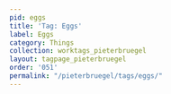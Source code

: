 ```yaml
---
pid: eggs
title: 'Tag: Eggs'
label: Eggs
category: Things
collection: worktags_pieterbruegel
layout: tagpage_pieterbruegel
order: '051'
permalink: "/pieterbruegel/tags/eggs/"
---
```

